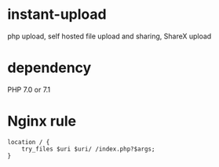 # instant-upload
php upload, self hosted file upload and sharing, ShareX upload

# dependency
PHP 7.0 or 7.1

# Nginx rule
```
location / {
    try_files $uri $uri/ /index.php?$args;
}
```
